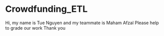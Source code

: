 # Crowdfunding_ETL
Hi, my name is Tue Nguyen and my teammate is Maham Afzal
Please help to grade our work
Thank you

